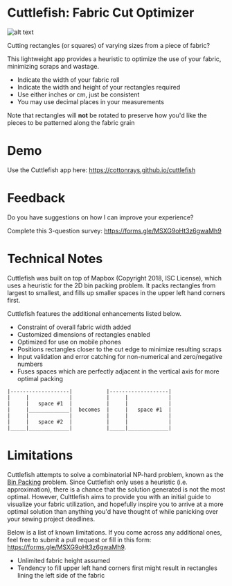 # Cuttlefish: Fabric Cut Optimizer

![alt text](https://github.com/cottonrays/cuttlefish/blob/master/imgs/intro.gif "Cuttlefish Explanation")

Cutting rectangles (or squares) of varying sizes from a piece of fabric?

This lightweight app provides a heuristic to optimize the use of your fabric, minimizing scraps and wastage.

- Indicate the width of your fabric roll
- Indicate the width and height of your rectangles required
- Use either inches or cm, just be consistent
- You may use decimal places in your measurements

Note that rectangles will **not** be rotated to preserve how you'd like the pieces to be patterned along the fabric grain

# Demo

Use the Cuttlefish app here: <a href="https://cottonrays.github.io/cuttlefish" target="_blank">https://cottonrays.github.io/cuttlefish</a>

# Feedback

Do you have suggestions on how I can improve your experience?

Complete this 3-question survey: <a href="https://forms.gle/MSXG9oHt3z6gwaMh9" target="_blank">https://forms.gle/MSXG9oHt3z6gwaMh9</a>

# Technical Notes

Cuttlefish was built on top of Mapbox (Copyright 2018, ISC License), which uses a heuristic for the 2D bin packing problem. It packs rectangles from largest to smallest, and fills up smaller spaces in the upper left hand corners first.

Cuttlefish features the additional enhancements listed below.

- Constraint of overall fabric width added
- Customized dimensions of rectangles enabled
- Optimized for use on mobile phones
- Positions rectangles closer to the cut edge to minimize resulting scraps
- Input validation and error catching for non-numerical and zero/negative numbers
- Fuses spaces which are perfectly adjacent in the vertical axis for more optimal packing
```
|-------------------|           |-------------------|
|     |             |           |     |             |
|     |   space #1  |           |     |             |
|     |_____________|  becomes  |     |   space #1  |
|     |             |           |     |             |
|     |   space #2  |           |     |             |
|_____|_____________|           |_____|_____________|

```

# Limitations

Cuttlefish attempts to solve a combinatorial NP-hard problem, known as the <a href="https://en.wikipedia.org/wiki/Bin_packing_problem" target="_blank">Bin Packing</a> problem. Since Cuttlefish only uses a heuristic (i.e. approximation), there is a chance that the solution generated is not the most optimal. However, Culttlefish aims to provide you with an initial guide to visualize your fabric utilization, and hopefully inspire you to arrive at a more optimal solution than anything you'd have thought of while panicking over your sewing project deadlines.

Below is a list of known limitations. If you come across any additional ones, feel free to submit a pull request or fill in this form: <a href="https://forms.gle/MSXG9oHt3z6gwaMh9" target="_blank">https://forms.gle/MSXG9oHt3z6gwaMh9</a>.

- Unlimited fabric height assumed
- Tendency to fill upper left hand corners first might result in rectangles lining the left side of the fabric
